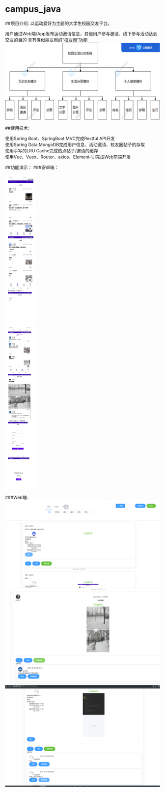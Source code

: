 # campus_java 
##项目介绍:
以运动爱好为主题的大学生校园交友平台。

用户通过Web端/App发布运动邀请信息，其他用户参与邀请、线下参与活动达到交友的目的
具有类似朋友圈的“校友圈“功能
![img.png](introduction_img/img.png)

##使用技术:

使用Spring Boot、SpringBoot MVC完成Restful API开发<br />
使用Spring Data MongoDB完成用户信息、活动邀请、校友圈帖子的存取<br />
使用手写的LRU Cache完成热点帖子/邀请的缓存<br />
使用Vue、Vuex、Router、axios、Element-UI完成Web前端开发<br />

##功能演示：
###安卓端：

![img_4.png](img_4.png)<br />

###Web端:
![img_2.png](img_2.png)<br />
![img_1.png](img_1.png)<br />
![img_3.png](img_3.png)<br /> 